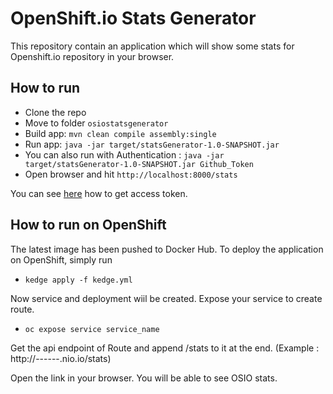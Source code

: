# OpenShift.io Stats Generator

This repository contain an application which will show some stats for Openshift.io repository in your browser.

## How to run

- Clone the repo
- Move to folder `osiostatsgenerator`
- Build app: `mvn clean compile assembly:single`
- Run app: `java -jar target/statsGenerator-1.0-SNAPSHOT.jar`
- You can also run with Authentication : `java -jar target/statsGenerator-1.0-SNAPSHOT.jar Github_Token`
- Open browser and hit `http://localhost:8000/stats`

You can see [here](https://help.github.com/articles/creating-a-personal-access-token-for-the-command-line/) how to get access token.

## How to run on OpenShift

The latest image has been pushed to Docker Hub. To deploy the application on OpenShift, simply run

- `kedge apply -f kedge.yml`

Now service and deployment wiil be created. Expose your service to create route.

- `oc expose service service_name`

Get the api endpoint of Route and append /stats to it at the end. (Example : http://------.nio.io/stats)

Open the link in your browser. You will be able to see OSIO stats.
